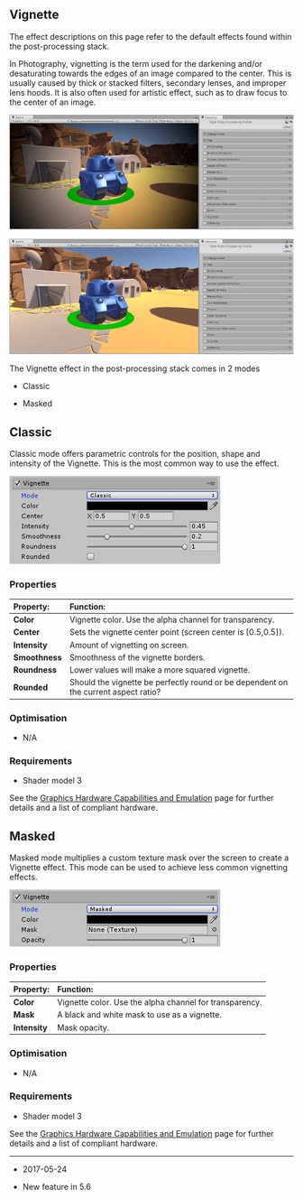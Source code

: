 ## Vignette

The effect descriptions on this page refer to the default effects found within the post-processing stack.

In Photography, vignetting is the term used for the darkening and/or desaturating towards the edges of an image compared to the center. This is usually caused by thick or stacked filters, secondary lenses, and improper lens hoods. It is also often used for artistic effect, such as to draw focus to the center of an image.

![Scene with Vignette.](../uploads/Main/PostProcessing-Vignette-0.jpg)

![Scene without Vignette.](../uploads/Main/PostProcessing-Vignette-1.jpg)

The Vignette effect in the post-processing stack comes in 2 modes

* Classic

* Masked

## Classic

Classic mode offers parametric controls for the position, shape and intensity of the Vignette. This is the most common way to use the effect.

![UI for Vignette when Classic is selected](../uploads/Main/PostProcessing-Vignette-2.png)

### Properties

| __Property:__| __Function:__ |
|:---|:---| 
| __Color__| Vignette color. Use the alpha channel for transparency. |
| __Center__| Sets the vignette center point (screen center is [0.5,0.5]). |
| __Intensity__| Amount of vignetting on screen. |
| __Smoothness__| Smoothness of the vignette borders. |
| __Roundness__| Lower values will make a more squared vignette. |
| __Rounded__| Should the vignette be perfectly round or be dependent on the current aspect ratio? |

### Optimisation

* N/A

### Requirements

* Shader model 3

See the [Graphics Hardware Capabilities and Emulation](GraphicsEmulation) page for further details and a list of compliant hardware.

## Masked

Masked mode multiplies a custom texture mask over the screen to create a Vignette effect. This mode can be used to achieve less common vignetting effects.

![UI for Vignette when Masked is selected](../uploads/Main/PostProcessing-Vignette-3.png)

### Properties

| __Property:__| __Function:__ |
|:---|:---| 
| __Color__| Vignette color. Use the alpha channel for transparency. |
| __Mask__| A black and white mask to use as a vignette. |
| __Intensity__| Mask opacity. |

### Optimisation

* N/A

### Requirements

* Shader model 3

See the [Graphics Hardware Capabilities and Emulation](GraphicsEmulation) page for further details and a list of compliant hardware. 

---

* <span class="page-edit"> 2017-05-24  <!-- include IncludeTextNewPageNoEdit --></span>

* <span class="page-history">New feature in 5.6</span>